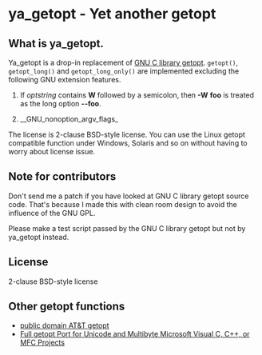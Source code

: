 ya_getopt - Yet another getopt
==============================

What is ya_getopt.
------------------

Ya_getopt is a drop-in replacement of [GNU C library getopt](http://man7.org/linux/man-pages/man3/getopt.3.html).
`getopt()`, `getopt_long()` and `getopt_long_only()` are implemented excluding the following GNU extension features.

1. If *optstring* contains **W** followed by a semicolon, then **-W** **foo** is
   treated as the long option **--foo**.

2. \_<PID>\_GNU\_nonoption\_argv\_flags\_

The license is 2-clause BSD-style license. You can use the Linux getopt compatible function
under Windows, Solaris and so on without having to worry about license issue.

Note for contributors
---------------------

Don't send me a patch if you have looked at GNU C library getopt source code.
That's because I made this with clean room design to avoid the influence of the GNU GPL.

Please make a test script passed by the GNU C library getopt but not by ya_getopt instead.

License
-------

2-clause BSD-style license

Other getopt functions
----------------------

* [public domain AT&T getopt](https://www.google.co.jp/search?q=public+domain+at%26t+getopt)
* [Full getopt Port for Unicode and Multibyte Microsoft Visual C, C++, or MFC Projects](http://www.codeproject.com/Articles/157001/Full-getopt-Port-for-Unicode-and-Multibyte-Microso)
